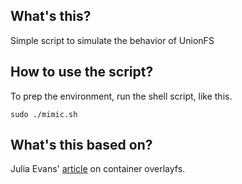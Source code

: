 ## What's this?
Simple script to simulate the behavior of UnionFS

## How to use the script?
To prep the environment, run the shell script, like this.

`sudo ./mimic.sh`

## What's this based on?
Julia Evans' [article](https://jvns.ca/blog/2019/11/18/how-containers-work--overlayfs/) on container overlayfs.
